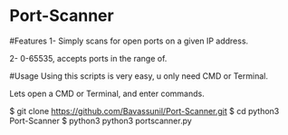# Port-Scanner

#Features
1- Simply scans for open ports on a given IP address.

2- 0-65535, accepts ports in the range of.

#Usage
Using this scripts is very easy, u only need CMD or Terminal.

Lets open a CMD or Terminal, and enter commands.

$ git clone https://github.com/Bavassunil/Port-Scanner.git
$ cd python3 Port-Scanner
$ python3 python3 portscanner.py <IP>
